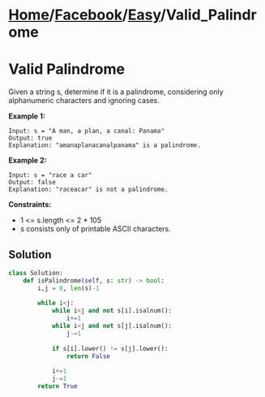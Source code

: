 # [Home](./../../..)/[Facebook](./../..)/[Easy](./..)/Valid_Palindrome
<h1>Valid Palindrome</h1>

<p>
Given a string s, determine if it is a palindrome, considering only alphanumeric characters and ignoring cases.

</p>

<b>Example 1:</b>

    Input: s = "A man, a plan, a canal: Panama"
    Output: true
    Explanation: "amanaplanacanalpanama" is a palindrome.
    
<b>Example 2:</b>

    Input: s = "race a car"
    Output: false
    Explanation: "raceacar" is not a palindrome.

<b>Constraints:</b>

- 1 <= s.length <= 2 * 105
- s consists only of printable ASCII characters.

<h2>Solution</h2>

```python
class Solution:
    def isPalindrome(self, s: str) -> bool:
        i,j = 0, len(s)-1
        
        while i<j:
            while i<j and not s[i].isalnum():
                i+=1
            while i<j and not s[j].isalnum():
                j-=1
                
            if s[i].lower() != s[j].lower():
                return False
            
            i+=1
            j-=1
        return True
```
